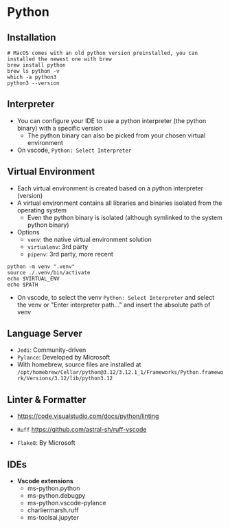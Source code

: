 # Python

## Installation

```shell
# MacOS comes with an old python version preinstalled, you can installed the newest one with brew
brew install python
brew ls python -v
which -a python3
python3 --version
```

## Interpreter

- You can configure your IDE to use a python interpreter (the python binary) with a specific version
  - The python binary can also be picked from your chosen virtual environment
- On vscode, `Python: Select Interpreter`

## Virtual Environment

- Each virtual environment is created based on a python interpreter (version)
- A virtual environment contains all libraries and binaries isolated from the operating system
  - Even the python binary is isolated (although symlinked to the system python binary)
- Options
  - `venv`: the native virtual environment solution
  - `virtualenv`: 3rd party
  - `pipenv`: 3rd party, more recent

```shell
python -m venv ".venv"
source ./.venv/bin/activate
echo $VIRTUAL_ENV
echo $PATH
```

- On vscode, to select the venv `Python: Select Interpreter` and select the venv or "Enter interpreter path..." and insert the absolute path of venv

## Language Server

- `Jedi`: Community-driven
- `Pylance`: Developed by Microsoft
- With homebrew, source files are installed at `/opt/homebrew/Cellar/python@3.12/3.12.1_1/Frameworks/Python.framework/Versions/3.12/lib/python3.12`

## Linter & Formatter

- <https://code.visualstudio.com/docs/python/linting>

- `Ruff` <https://github.com/astral-sh/ruff-vscode>
- `Flake8`: By Microsoft

## IDEs

- **Vscode extensions**
  - ms-python.python
  - ms-python.debugpy
  - ms-python.vscode-pylance
  - charliermarsh.ruff
  - ms-toolsai.jupyter
